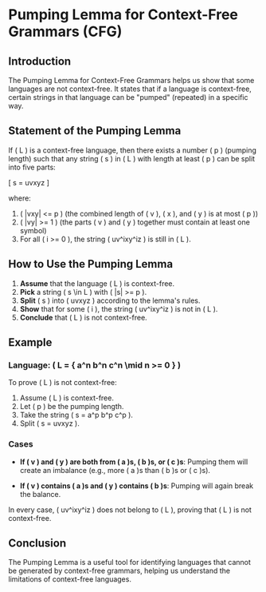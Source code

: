 # Pumping Lemma for Context-Free Grammars (CFG)

## Introduction

The Pumping Lemma for Context-Free Grammars helps us show that some languages are not context-free. It states that if a language is context-free, certain strings in that language can be "pumped" (repeated) in a specific way.

## Statement of the Pumping Lemma

If \( L \) is a context-free language, then there exists a number \( p \) (pumping length) such that any string \( s \) in \( L \) with length at least \( p \) can be split into five parts:

\[ s = uvxyz \]

where:
1. \( |vxy| <= p \) (the combined length of \( v \), \( x \), and \( y \) is at most \( p \))
2. \( |vy| >= 1 \) (the parts \( v \) and \( y \) together must contain at least one symbol)
3. For all \( i >= 0 \), the string \( uv^ixy^iz \) is still in \( L \).

## How to Use the Pumping Lemma

1. **Assume** that the language \( L \) is context-free.
2. **Pick** a string \( s \in L \) with \( |s| >= p \).
3. **Split** \( s \) into \( uvxyz \) according to the lemma's rules.
4. **Show** that for some \( i \), the string \( uv^ixy^iz \) is not in \( L \).
5. **Conclude** that \( L \) is not context-free.

## Example

### Language: \( L = \{ a^n b^n c^n \mid n >= 0 \} \)

To prove \( L \) is not context-free:

1. Assume \( L \) is context-free.
2. Let \( p \) be the pumping length.
3. Take the string \( s = a^p b^p c^p \).
4. Split \( s = uvxyz \).

### Cases

- **If \( v \) and \( y \) are both from \( a \)s, \( b \)s, or \( c \)s**: Pumping them will create an imbalance (e.g., more \( a \)s than \( b \)s or \( c \)s).
  
- **If \( v \) contains \( a \)s and \( y \) contains \( b \)s**: Pumping will again break the balance.

In every case, \( uv^ixy^iz \) does not belong to \( L \), proving that \( L \) is not context-free.

## Conclusion

The Pumping Lemma is a useful tool for identifying languages that cannot be generated by context-free grammars, helping us understand the limitations of context-free languages.
